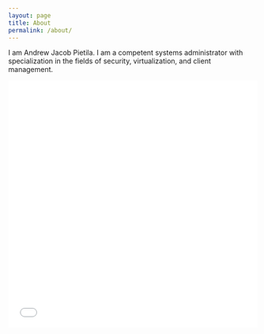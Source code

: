 ```yaml
---
layout: page
title: About
permalink: /about/
---
```


I am Andrew Jacob Pietila. I am a competent systems administrator with specialization in the fields of security, virtualization, and client management.

<iframe src="//pdf.yt/d/1KLK1bV6FFhFwd1X/embed?sparse=0" style="width: 100%; height: 500px; border: 0px;" allowfullscreen></iframe>